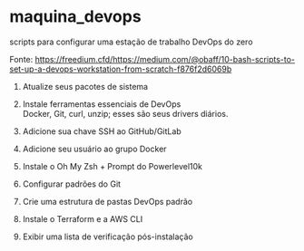 # maquina_devops
scripts para configurar uma estação de trabalho DevOps do zero

Fonte: https://freedium.cfd/https://medium.com/@obaff/10-bash-scripts-to-set-up-a-devops-workstation-from-scratch-f876f2d6069b


1. Atualize seus pacotes de sistema

2. Instale ferramentas essenciais de DevOps\
Docker, Git, curl, unzip; esses são seus drivers diários.

3. Adicione sua chave SSH ao GitHub/GitLab
4. Adicione seu usuário ao grupo Docker
5. Instale o Oh My Zsh + Prompt do Powerlevel10k
6. Configurar padrões do Git
7. Crie uma estrutura de pastas DevOps padrão
8. Instale o Terraform e a AWS CLI
9. Exibir uma lista de verificação pós-instalação
